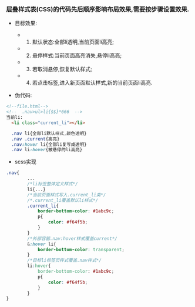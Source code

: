 ### 层叠样式表(CSS)的代码先后顺序影响布局效果,需要按步骤设置效果.

- 目标效果:
   - 1. 默认状态:全部li透明,当前页面li高亮;
   - 2. 悬停样式:当前页面高亮消失,悬停li高亮;
   - 3. 若取消悬停,恢复默认样式;
   - 4. 若点击标签,进入新页面默认样式,新的当前页面li高亮.

- 伪代码:
```html
<!--file.html-->
<!--  .nav>ul>li{$$}*666  -->
当前li:
  <li class="current_li"></li>
```
```css
  .nav li{全部li默认样式,颜色透明}
  .nav .current{高亮}
  .nav:hover li{全部li复写成透明}
  .nav li:hover{被悬停的li高亮}
```
- scss实现
```css
.nav{
        ...
        /*li标签整体定义样式*/
        li{...}
        /*当前页面样式写入.current_li类*/
        /*.current_li覆盖默认li样式*/
        .current_li{
            border-bottom-color: #1abc9c;
            p{
                color: #f64f5b;
            }
        }
        /*外部容器.nav:hover样式覆盖current*/
        &:hover li{
            border-bottom-color: transparent;
        }
        /*目标li标签页样式覆盖.nav样式*/
        li:hover{
            border-bottom-color: #1abc9c;
            p{
                color: #f64f5b;
            }
        }
}
```